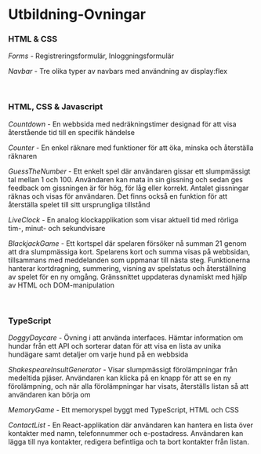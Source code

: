 # Utbildning-Ovningar  


### HTML & CSS  
*Forms* - Registreringsformulär, Inloggningsformulär  

*Navbar* - Tre olika typer av navbars med användning av display:flex  

<br>
  
### HTML, CSS & Javascript  
*Countdown* - En webbsida med nedräkningstimer designad för att visa återstående tid till en specifik händelse  

*Counter* - En enkel räknare med funktioner för att öka, minska och återställa räknaren  

*GuessTheNumber* - Ett enkelt spel där användaren gissar ett slumpmässigt tal mellan 1 och 100. Användaren kan mata in sin gissning och sedan ges feedback om gissningen är för hög, för låg eller korrekt. Antalet gissningar räknas och visas för användaren. Det finns också en funktion för att återställa spelet till sitt ursprungliga tillstånd  

*LiveClock* - En analog klockapplikation som visar aktuell tid med rörliga tim-, minut- och sekundvisare  

*BlackjackGame* - Ett kortspel där spelaren försöker nå summan 21 genom att dra slumpmässiga kort. Spelarens kort och summa visas på webbsidan, tillsammans med meddelanden som uppmanar till nästa steg. Funktionerna hanterar kortdragning, summering, visning av spelstatus och återställning av spelet för en ny omgång. Gränssnittet uppdateras dynamiskt med hjälp av HTML och DOM-manipulation

<br>

###  TypeScript
*DoggyDaycare* - Övning i att använda interfaces. Hämtar information om hundar från ett API och sorterar datan för att visa en lista av unika hundägare samt detaljer om varje hund på en webbsida  

*ShakespeareInsultGenerator* - Visar slumpmässigt förolämpningar från medeltida pjäser. Användaren kan klicka på en knapp för att se en ny förolämpning, och när alla förolämpningar har visats, återställs listan så att användaren kan börja om

*MemoryGame* - Ett memoryspel byggt med TypeScript, HTML och CSS

*ContactList* - En React-applikation där användaren kan hantera en lista över kontakter med namn, telefonnummer och e-postadress. Användaren kan lägga till nya kontakter, redigera befintliga och ta bort kontakter från listan.   
